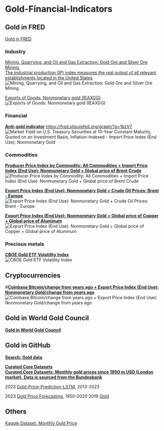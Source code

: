 # Gold-Financial-Indicators

## Gold in FRED            
[Gold in FRED](https://fred.stlouisfed.org/searchresults/?st=Gold)                 

### Industry        
[Mining, Quarrying, and Oil and Gas Extraction: Gold Ore and Silver Ore Mining.                               
The industrial production (IP) index measures the real output of all relevant establishments located in the United States](https://fred.stlouisfed.org/graph/?g=1bMru)         
![Mining, Quarrying, and Oil and Gas Extraction: Gold Ore and Silver Ore Mining](https://fred.stlouisfed.org/graph/fredgraph.png?g=1bMru)

[Exports of Goods: Nonmonetary gold (IEAXGG)](https://fred.stlouisfed.org/graph/?g=1bMrW)
![Exports of Goods: Nonmonetary gold (IEAXGG)](https://fred.stlouisfed.org/graph/fredgraph.png?g=1bMrW)

### Financial
**[Anti-gold indicator](https://iv-g.livejournal.com/1460002.html)**  https://fred.stlouisfed.org/graph/?g=1bzV7                         
![Market Yield on U.S. Treasury Securities at 10-Year Constant Maturity, Quoted on an Investment Basis, Inflation-Indexed  - Import Price Index (End Use): Nonmonetary Gold](https://fred.stlouisfed.org/graph/fredgraph.png?g=1bzV7)                                 


### Commodities
**[Producer Price Index by Commodity: All Commodities + Import Price Index (End Use): Nonmonetary Gold  + Global price of Brent Crude](https://fred.stlouisfed.org/graph/?g=1bAoz)**
![Producer Price Index by Commodity: All Commodities + Import Price Index (End Use): Nonmonetary Gold  + Global price of Brent Crude](https://fred.stlouisfed.org/graph/fredgraph.png?g=1bAoz)

**[Export Price Index (End Use): Nonmonetary Gold  + Crude Oil Prices: Brent - Europe](https://fred.stlouisfed.org/graph/?g=1bzXD)**              
![Export Price Index (End Use): Nonmonetary Gold  + Crude Oil Prices: Brent - Europe](https://fred.stlouisfed.org/graph/fredgraph.png?g=1bzXD)         

**[Export Price Index (End Use): Nonmonetary Gold + Global price of Copper + Global price of Aluminum](https://fred.stlouisfed.org/graph/?g=1bzW5)**
![Export Price Index (End Use): Nonmonetary Gold + Global price of Copper + Global price of Aluminum](https://fred.stlouisfed.org/graph/fredgraph.png?g=1bzW5)

### Precious metals
**[CBOE Gold ETF Volatility Index](https://fred.stlouisfed.org/graph/?g=1bzVn)**                     
![CBOE Gold ETF Volatility Index](https://fred.stlouisfed.org/graph/fredgraph.png?g=1bzVn)               

## Cryptocurrencies
#**[Coinbase Bitcoin/change from years ago + Export Price Index (End Use): Nonmonetary Gold/change from years ago](https://fred.stlouisfed.org/graph/?g=1bzYu)**            
![Coinbase Bitcoin/change from years ago + Export Price Index (End Use): Nonmonetary Gold/change from years ago](https://fred.stlouisfed.org/graph/fredgraph.png?g=1bzYu)                


## Gold in World Gold Council              
**[Gold in World Gold Council](https://www.gold.org/goldhub/data)**                
       
## Gold in GitHub
**[Search: Gold data](https://github.com/search?q=Gold+data&type=repositories)**       
              
**[Curated Core Datasets](https://github.com/datasets)**                  
**[Curated Core Datasets: Monthly gold prices since 1950 in USD (London market). Data is sourced from the Bundesbank](https://github.com/datasets/gold-prices)**            

2023 [Gold-Price-Prediction-LSTM](https://github.com/FarzadNekouee/Gold-Price-Prediction-LSTM), 2013-2023                  

2023 [Gold Price Forecasting](https://github.com/yennhi95zz/predict-gold-prices),  1950-2020
2019 [Gold](https://github.com/syyunn/gold)            

## Others            
[Kaggle Dataset: Monthly Gold Price](https://www.kaggle.com/datasets/nhiyen/monthly-gold-price)                       

